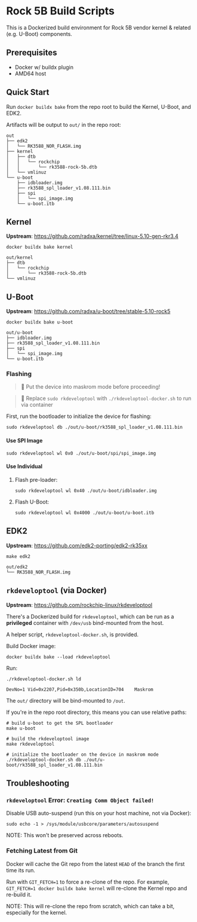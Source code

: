 # Rock 5B Build Scripts
This is a Dockerized build environment for Rock 5B vendor kernel & related (e.g. U-Boot) components.

## Prerequisites
* Docker w/ buildx plugin
* AMD64 host

## Quick Start
Run `docker buildx bake` from the repo root to build the Kernel, U-Boot, and EDK2.

Artifacts will be output to `out/` in the repo root:
```
out
├── edk2
│   └── RK3588_NOR_FLASH.img
├── kernel
│   ├── dtb
│   │   └── rockchip
│   │       └── rk3588-rock-5b.dtb
│   └── vmlinuz
└── u-boot
    ├── idbloader.img
    ├── rk3588_spl_loader_v1.08.111.bin
    ├── spi
    │   └── spi_image.img
    └── u-boot.itb
```

## Kernel
**Upstream**: https://github.com/radxa/kernel/tree/linux-5.10-gen-rkr3.4

```shell
docker buildx bake kernel
```
```
out/kernel
├── dtb
│   └── rockchip
│       └── rk3588-rock-5b.dtb
└── vmlinuz
```

## U-Boot
**Upstream**: https://github.com/radxa/u-boot/tree/stable-5.10-rock5
```shell
docker buildx bake u-boot
```
```
out/u-boot
├── idbloader.img
├── rk3588_spl_loader_v1.08.111.bin
├── spi
│   └── spi_image.img
└── u-boot.itb
```

### Flashing
> 💁 Put the device into maskrom mode before proceeding!

> 🐳 Replace `sudo rkdeveloptool` with `./rkdeveloptool-docker.sh` to run via container

First, run the bootloader to initialize the device for flashing:
```shell
sudo rkdeveloptool db ./out/u-boot/rk3588_spl_loader_v1.08.111.bin
```

#### Use SPI Image
```shell
sudo rkdeveloptool wl 0x0 ./out/u-boot/spi/spi_image.img
```

#### Use Individual
1. Flash pre-loader:
   ```shell
   sudo rkdeveloptool wl 0x40 ./out/u-boot/idbloader.img
   ```
2. Flash U-Boot:
   ```shell
   sudo rkdeveloptool wl 0x4000 ./out/u-boot/u-boot.itb
   ```

## EDK2
**Upstream**: https://github.com/edk2-porting/edk2-rk35xx
```shell
make edk2
```
```
out/edk2
└── RK3588_NOR_FLASH.img
```

## `rkdeveloptool` (via Docker)
**Upstream**: https://github.com/rockchip-linux/rkdeveloptool

There's a Dockerized build for `rkdeveloptool`, which can be run as a **privileged** container with `/dev/usb` bind-mounted from the host.

A helper script, `rkdeveloptool-docker.sh`, is provided.

Build Docker image:
```shell
docker buildx bake --load rkdeveloptool
```
Run:
```shell
./rkdeveloptool-docker.sh ld

DevNo=1 Vid=0x2207,Pid=0x350b,LocationID=704    Maskrom
```
The `out/` directory will be bind-mounted to `/out`.

If you're in the repo root directory, this means you can use relative paths:
```shell
# build u-boot to get the SPL bootloader
make u-boot

# build the rkdeveloptool image
make rkdeveloptool

# initialize the bootloader on the device in maskrom mode
./rkdeveloptool-docker.sh db ./out/u-boot/rk3588_spl_loader_v1.08.111.bin
```

## Troubleshooting
### `rkdeveloptool` Error: `Creating Comm Object failed!`
Disable USB auto-suspend (run this on your host machine, not via Docker):
```shell
sudo echo -1 > /sys/module/usbcore/parameters/autosuspend
```
NOTE: This won't be preserved across reboots.

### Fetching Latest from Git
Docker will cache the Git repo from the latest `HEAD` of the branch the first time its run.

Run with `GIT_FETCH=1` to force a re-clone of the repo. For example, `GIT_FETCH=1 docker buildx bake kernel` will re-clone the Kernel repo and re-build it.

NOTE: This will re-clone the repo from scratch, which can take a bit, especially for the kernel.
